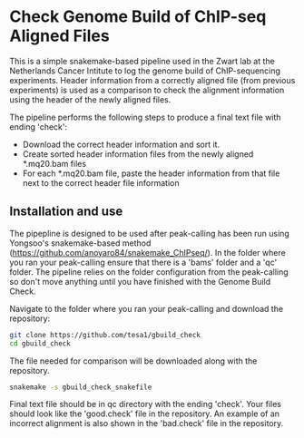 # Check Genome Build of ChIP-seq Aligned Files

This is a simple snakemake-based pipeline used in the Zwart lab at the Netherlands Cancer Intitute to log the genome build 
of ChIP-sequencing experiments. Header information from a correctly aligned file (from previous experiments) is used as a comparison to check the alignment information using the header of the newly aligned files.

The pipeline performs the following steps to produce a final text file with ending 'check':
  - Download the correct header information and sort it.
  - Create sorted header information files from the newly aligned *.mq20.bam files
  - For each *.mq20.bam file, paste the header information from that file next to the correct header file information
  
 ## Installation and use  ##
 The pipepline is designed to be used after peak-calling has been run using Yongsoo's snakemake-based method 
 (https://github.com/anoyaro84/snakemake_ChIPseq/). In the folder where you ran your peak-calling ensure that there is a 'bams' 
 folder and a 'qc' folder. The pipeline relies on the folder configuration from the peak-calling so don't move anything until
 you have finished with the Genome Build Check.
 
 Navigate to the folder where you ran your peak-calling and download the repository:
 
 ```bash
 git clone https://github.com/tesa1/gbuild_check
 cd gbuild_check
 ```
 
 The file needed for comparison will be downloaded along with the repository.
 
 ```bash
 snakemake -s gbuild_check_snakefile
 ```
 
Final text file should be in qc directory with the ending 'check'. 
Your files should look like the 'good.check' file in the repository. An example of an incorrect alignment is also shown in 
the 'bad.check' file in the repository. 
